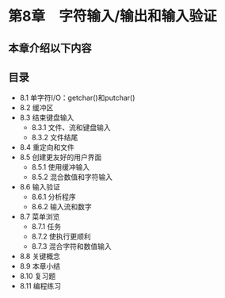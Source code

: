 # 第8章　字符输入/输出和输入验证

## 本章介绍以下内容

## 目录

* 8.1  单字符I/O：getchar()和putchar()
* 8.2  缓冲区
* 8.3  结束键盘输入
  - 8.3.1 文件、流和键盘输入
  - 8.3.2 文件结尾
* 8.4  重定向和文件
* 8.5  创建更友好的用户界面
  - 8.5.1 使用缓冲输入
  - 8.5.2 混合数值和字符输入
* 8.6  输入验证
  - 8.6.1 分析程序
  - 8.6.2 输入流和数字
* 8.7  菜单浏览
  - 8.7.1 任务
  - 8.7.2 使执行更顺利
  - 8.7.3 混合字符和数值输入
* 8.8  关键概念
* 8.9  本章小结
* 8.10 复习题
* 8.11 编程练习